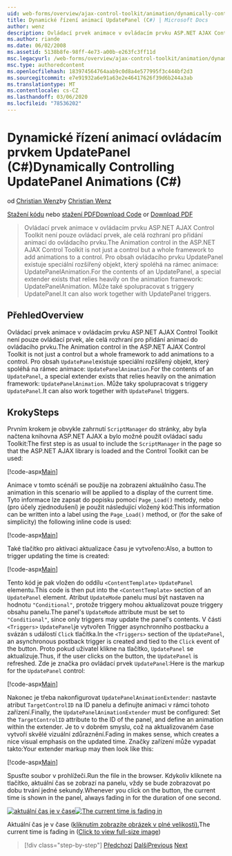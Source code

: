 ```yaml
---
uid: web-forms/overview/ajax-control-toolkit/animation/dynamically-controlling-updatepanel-animations-cs
title: Dynamické řízení animací UpdatePanel (C#) | Microsoft Docs
author: wenz
description: Ovládací prvek animace v ovládacím prvku ASP.NET AJAX Control Toolkit není pouze ovládací prvek, ale celá rozhraní pro přidání animací do ovládacího prvku. Pro obsah...
ms.author: riande
ms.date: 06/02/2008
ms.assetid: 5138b8fe-98ff-4e73-a00b-e263fc3ff11d
msc.legacyurl: /web-forms/overview/ajax-control-toolkit/animation/dynamically-controlling-updatepanel-animations-cs
msc.type: authoredcontent
ms.openlocfilehash: 183974564764aab9c0d8a4e577995f3c444bf2d3
ms.sourcegitcommit: e7e91932a6e91a63e2e46417626f39d6b244a3ab
ms.translationtype: MT
ms.contentlocale: cs-CZ
ms.lasthandoff: 03/06/2020
ms.locfileid: "78536202"
---
```

# <a name="dynamically-controlling-updatepanel-animations-c"></a><span data-ttu-id="dc7d7-104">Dynamické řízení animací ovládacím prvkem UpdatePanel (C#)</span><span class="sxs-lookup"><span data-stu-id="dc7d7-104">Dynamically Controlling UpdatePanel Animations (C#)</span></span>

<span data-ttu-id="dc7d7-105">od [Christian Wenz](https://github.com/wenz)</span><span class="sxs-lookup"><span data-stu-id="dc7d7-105">by [Christian Wenz](https://github.com/wenz)</span></span>

<span data-ttu-id="dc7d7-106">[Stažení kódu](https://download.microsoft.com/download/9/3/f/93f8daea-bebd-4821-833b-95205389c7d0/UpdatePanelAnimation2.cs.zip) nebo [stažení PDF](https://download.microsoft.com/download/b/6/a/b6ae89ee-df69-4c87-9bfb-ad1eb2b23373/updatepanelanimation2CS.pdf)</span><span class="sxs-lookup"><span data-stu-id="dc7d7-106">[Download Code](https://download.microsoft.com/download/9/3/f/93f8daea-bebd-4821-833b-95205389c7d0/UpdatePanelAnimation2.cs.zip) or [Download PDF](https://download.microsoft.com/download/b/6/a/b6ae89ee-df69-4c87-9bfb-ad1eb2b23373/updatepanelanimation2CS.pdf)</span></span>

> <span data-ttu-id="dc7d7-107">Ovládací prvek animace v ovládacím prvku ASP.NET AJAX Control Toolkit není pouze ovládací prvek, ale celá rozhraní pro přidání animací do ovládacího prvku.</span><span class="sxs-lookup"><span data-stu-id="dc7d7-107">The Animation control in the ASP.NET AJAX Control Toolkit is not just a control but a whole framework to add animations to a control.</span></span> <span data-ttu-id="dc7d7-108">Pro obsah ovládacího prvku UpdatePanel existuje speciální rozšířený objekt, který spoléhá na rámec animace: UpdatePanelAnimation.</span><span class="sxs-lookup"><span data-stu-id="dc7d7-108">For the contents of an UpdatePanel, a special extender exists that relies heavily on the animation framework: UpdatePanelAnimation.</span></span> <span data-ttu-id="dc7d7-109">Může také spolupracovat s triggery UpdatePanel.</span><span class="sxs-lookup"><span data-stu-id="dc7d7-109">It can also work together with UpdatePanel triggers.</span></span>

## <a name="overview"></a><span data-ttu-id="dc7d7-110">Přehled</span><span class="sxs-lookup"><span data-stu-id="dc7d7-110">Overview</span></span>

<span data-ttu-id="dc7d7-111">Ovládací prvek animace v ovládacím prvku ASP.NET AJAX Control Toolkit není pouze ovládací prvek, ale celá rozhraní pro přidání animací do ovládacího prvku.</span><span class="sxs-lookup"><span data-stu-id="dc7d7-111">The Animation control in the ASP.NET AJAX Control Toolkit is not just a control but a whole framework to add animations to a control.</span></span> <span data-ttu-id="dc7d7-112">Pro obsah `UpdatePanel`existuje speciální rozšířený objekt, který spoléhá na rámec animace: `UpdatePanelAnimation`.</span><span class="sxs-lookup"><span data-stu-id="dc7d7-112">For the contents of an `UpdatePanel`, a special extender exists that relies heavily on the animation framework: `UpdatePanelAnimation`.</span></span> <span data-ttu-id="dc7d7-113">Může taky spolupracovat s triggery `UpdatePanel`.</span><span class="sxs-lookup"><span data-stu-id="dc7d7-113">It can also work together with `UpdatePanel` triggers.</span></span>

## <a name="steps"></a><span data-ttu-id="dc7d7-114">Kroky</span><span class="sxs-lookup"><span data-stu-id="dc7d7-114">Steps</span></span>

<span data-ttu-id="dc7d7-115">Prvním krokem je obvykle zahrnutí `ScriptManager` do stránky, aby byla načtena knihovna ASP.NET AJAX a bylo možné použít ovládací sadu Toolkit:</span><span class="sxs-lookup"><span data-stu-id="dc7d7-115">The first step is as usual to include the `ScriptManager` in the page so that the ASP.NET AJAX library is loaded and the Control Toolkit can be used:</span></span>

[!code-aspx[Main](dynamically-controlling-updatepanel-animations-cs/samples/sample1.aspx)]

<span data-ttu-id="dc7d7-116">Animace v tomto scénáři se použije na zobrazení aktuálního času.</span><span class="sxs-lookup"><span data-stu-id="dc7d7-116">The animation in this scenario will be applied to a display of the current time.</span></span> <span data-ttu-id="dc7d7-117">Tyto informace lze zapsat do popisku pomocí `Page_Load()` metody, nebo (pro účely zjednodušení) je použit následující vložený kód:</span><span class="sxs-lookup"><span data-stu-id="dc7d7-117">This information can be written into a label using the `Page_Load()` method, or (for the sake of simplicity) the following inline code is used:</span></span>

[!code-aspx[Main](dynamically-controlling-updatepanel-animations-cs/samples/sample2.aspx)]

<span data-ttu-id="dc7d7-118">Také tlačítko pro aktivaci aktualizace času je vytvořeno:</span><span class="sxs-lookup"><span data-stu-id="dc7d7-118">Also, a button to trigger updating the time is created:</span></span>

[!code-aspx[Main](dynamically-controlling-updatepanel-animations-cs/samples/sample3.aspx)]

<span data-ttu-id="dc7d7-119">Tento kód je pak vložen do oddílu `<ContentTemplate>` `UpdatePanel` elementu.</span><span class="sxs-lookup"><span data-stu-id="dc7d7-119">This code is then put into the `<ContentTemplate>` section of an `UpdatePanel` element.</span></span> <span data-ttu-id="dc7d7-120">Atribut `UpdateMode` panelu musí být nastaven na hodnotu `"Conditional"`, protože triggery mohou aktualizovat pouze triggery obsahu panelu.</span><span class="sxs-lookup"><span data-stu-id="dc7d7-120">The panel's `UpdateMode` attribute must be set to `"Conditional"`, since only triggers may update the panel's contents.</span></span> <span data-ttu-id="dc7d7-121">V části `<Triggers>` `UpdatePanel`je vytvořen Trigger asynchronního postbacku a svázán s událostí `Click` tlačítka.</span><span class="sxs-lookup"><span data-stu-id="dc7d7-121">In the `<Triggers>` section of the `UpdatePanel`, an asynchronous postback trigger is created and tied to the `Click` event of the button.</span></span> <span data-ttu-id="dc7d7-122">Proto pokud uživatel klikne na tlačítko, `UpdatePanel` se aktualizuje.</span><span class="sxs-lookup"><span data-stu-id="dc7d7-122">Thus, if the user clicks on the button, the `UpdatePanel` is refreshed.</span></span> <span data-ttu-id="dc7d7-123">Zde je značka pro ovládací prvek `UpdatePanel`:</span><span class="sxs-lookup"><span data-stu-id="dc7d7-123">Here is the markup for the `UpdatePanel` control:</span></span>

[!code-aspx[Main](dynamically-controlling-updatepanel-animations-cs/samples/sample4.aspx)]

<span data-ttu-id="dc7d7-124">Nakonec je třeba nakonfigurovat `UpdatePanelAnimationExtender`: nastavte atribut `TargetControlID` na ID panelu a definujte animaci v rámci tohoto zařízení.</span><span class="sxs-lookup"><span data-stu-id="dc7d7-124">Finally, the `UpdatePanelAnimationExtender` must be configured: Set the `TargetControlID` attribute to the ID of the panel, and define an animation within the extender.</span></span> <span data-ttu-id="dc7d7-125">Je to v dobrém smyslu, což na aktualizovaném čase vytvoří skvělé vizuální zdůraznění.</span><span class="sxs-lookup"><span data-stu-id="dc7d7-125">Fading in makes sense, which creates a nice visual emphasis on the updated time.</span></span> <span data-ttu-id="dc7d7-126">Značky zařízení může vypadat takto:</span><span class="sxs-lookup"><span data-stu-id="dc7d7-126">Your extender markup may then look like this:</span></span>

[!code-aspx[Main](dynamically-controlling-updatepanel-animations-cs/samples/sample5.aspx)]

<span data-ttu-id="dc7d7-127">Spusťte soubor v prohlížeči.</span><span class="sxs-lookup"><span data-stu-id="dc7d7-127">Run the file in the browser.</span></span> <span data-ttu-id="dc7d7-128">Kdykoliv kliknete na tlačítko, aktuální čas se zobrazí na panelu, vždy se bude zobrazovat po dobu trvání jedné sekundy.</span><span class="sxs-lookup"><span data-stu-id="dc7d7-128">Whenever you click on the button, the current time is shown in the panel, always fading in for the duration of one second.</span></span>

<span data-ttu-id="dc7d7-129">[![aktuální čas je v čase](dynamically-controlling-updatepanel-animations-cs/_static/image2.png)](dynamically-controlling-updatepanel-animations-cs/_static/image1.png)</span><span class="sxs-lookup"><span data-stu-id="dc7d7-129">[![The current time is fading in](dynamically-controlling-updatepanel-animations-cs/_static/image2.png)](dynamically-controlling-updatepanel-animations-cs/_static/image1.png)</span></span>

<span data-ttu-id="dc7d7-130">Aktuální čas je v čase ([kliknutím zobrazíte obrázek v plné velikosti).](dynamically-controlling-updatepanel-animations-cs/_static/image3.png)</span><span class="sxs-lookup"><span data-stu-id="dc7d7-130">The current time is fading in ([Click to view full-size image](dynamically-controlling-updatepanel-animations-cs/_static/image3.png))</span></span>

> [!div class="step-by-step"]
> <span data-ttu-id="dc7d7-131">[Předchozí](animating-an-updatepanel-control-cs.md)
> [Další](adding-animation-to-a-control-vb.md)</span><span class="sxs-lookup"><span data-stu-id="dc7d7-131">[Previous](animating-an-updatepanel-control-cs.md)
[Next](adding-animation-to-a-control-vb.md)</span></span>
